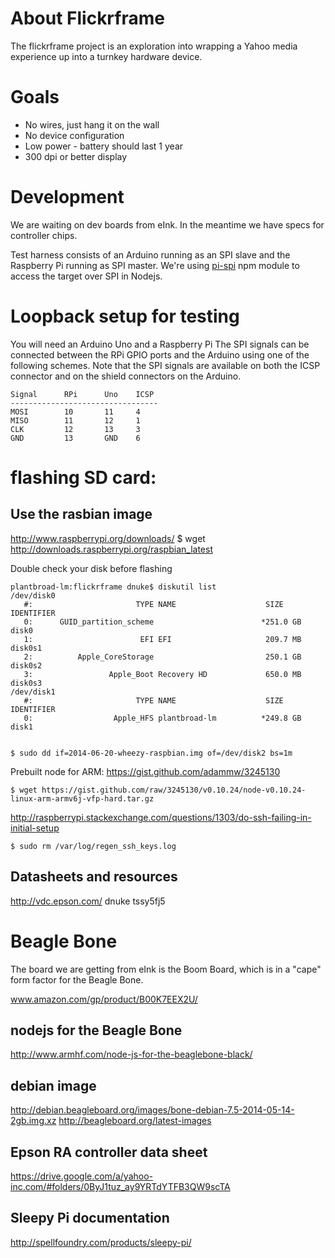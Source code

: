 # About Flickrframe

The flickrframe project is an exploration into wrapping a Yahoo media experience up into a
turnkey hardware device.

# Goals

- No wires, just hang it on the wall
- No device configuration
- Low power - battery should last 1 year
- 300 dpi or better display

# Development

We are waiting on dev boards from eInk. In the meantime we have specs for controller chips.

Test harness consists of an Arduino running as an SPI slave and the Raspberry Pi running as SPI master.
We're using [pi-spi](https://www.npmjs.org/package/pi-spi) npm module to access the target over SPI in Nodejs.

# Loopback setup for testing

You will need an Arduino Uno and a Raspberry Pi
The SPI signals can be connected between the RPi GPIO ports and the Arduino using one of the following
schemes. Note that the SPI signals are available on both the ICSP connector and on the shield connectors
on the Arduino.

    Signal      RPi      Uno    ICSP
    ---------------------------------
    MOSI        10       11     4
    MISO        11       12     1
    CLK         12       13     3
    GND         13       GND    6  

# flashing SD card:

## Use the rasbian image 
http://www.raspberrypi.org/downloads/
$ wget http://downloads.raspberrypi.org/raspbian_latest

Double check your disk before flashing

    plantbroad-lm:flickrframe dnuke$ diskutil list
    /dev/disk0
       #:                       TYPE NAME                    SIZE       IDENTIFIER
       0:      GUID_partition_scheme                        *251.0 GB   disk0
       1:                        EFI EFI                     209.7 MB   disk0s1
       2:          Apple_CoreStorage                         250.1 GB   disk0s2
       3:                 Apple_Boot Recovery HD             650.0 MB   disk0s3
    /dev/disk1
       #:                       TYPE NAME                    SIZE       IDENTIFIER
       0:                  Apple_HFS plantbroad-lm          *249.8 GB   disk1


    $ sudo dd if=2014-06-20-wheezy-raspbian.img of=/dev/disk2 bs=1m


Prebuilt node for ARM:
https://gist.github.com/adammw/3245130

    $ wget https://gist.github.com/raw/3245130/v0.10.24/node-v0.10.24-linux-arm-armv6j-vfp-hard.tar.gz

http://raspberrypi.stackexchange.com/questions/1303/do-ssh-failing-in-initial-setup
    
    $ sudo rm /var/log/regen_ssh_keys.log


## Datasheets and resources
http://vdc.epson.com/
dnuke
tssy5fj5


# Beagle Bone

The board we are getting from eInk is the Boom Board, which is in a "cape" form factor for the Beagle Bone.

www.amazon.com/gp/product/B00K7EEX2U/

## nodejs for the Beagle Bone
http://www.armhf.com/node-js-for-the-beaglebone-black/

## debian image
http://debian.beagleboard.org/images/bone-debian-7.5-2014-05-14-2gb.img.xz
http://beagleboard.org/latest-images

## Epson RA controller data sheet
https://drive.google.com/a/yahoo-inc.com/#folders/0ByJ1tuz_ay9YRTdYTFB3QW9scTA

## Sleepy Pi documentation
http://spellfoundry.com/products/sleepy-pi/

